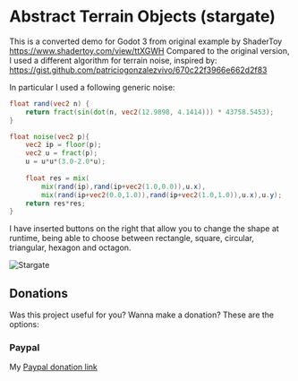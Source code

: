 # Abstract Terrain Objects (stargate) 

This is a converted demo for Godot 3 from original example by ShaderToy https://www.shadertoy.com/view/ttXGWH
Compared to the original version, I used a different algorithm for terrain noise, 
inspired by: https://gist.github.com/patriciogonzalezvivo/670c22f3966e662d2f83

In particular I used a following generic noise:

```glsl
float rand(vec2 n) { 
	return fract(sin(dot(n, vec2(12.9898, 4.1414))) * 43758.5453);
}

float noise(vec2 p){
	vec2 ip = floor(p);
	vec2 u = fract(p);
	u = u*u*(3.0-2.0*u);
	
	float res = mix(
		mix(rand(ip),rand(ip+vec2(1.0,0.0)),u.x),
		mix(rand(ip+vec2(0.0,1.0)),rand(ip+vec2(1.0,1.0)),u.x),u.y);
	return res*res;
}
```

I have inserted buttons on the right that allow you to change the shape at runtime, being able to choose between rectangle, square, circular, triangular, hexagon and octagon.

![Stargate](./thumb/stargate.gif "Abstract Terrain Objects (stargate) in Godot 3")

Donations
---------
Was this project useful for you? Wanna make a donation? These are the options:

### Paypal

My [Paypal donation link](https://www.paypal.me/donatejospic?locale.x=it_IT)